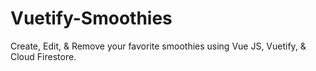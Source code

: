 # Vuetify-Smoothies
Create, Edit, &amp; Remove your favorite smoothies using Vue JS, Vuetify, &amp; Cloud Firestore.
